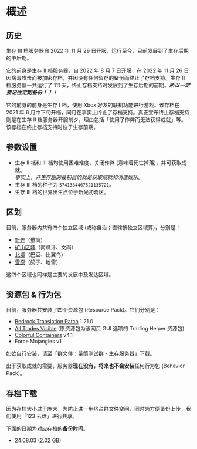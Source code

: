 # 概述

## 历史

生存 III 档服务器自 2022 年 11 月 29 日开服，运行至今，目前发展到了生存后期的中后期。

它的前身是生存 II 档服务器，自 2022 年 8 月 7 日开服，在 2022 年 11 月 26 日因病毒攻击而被加密存档，并因没有任何留存的备份而终止了存档支持。生存 II 档服务器一共运行了 111 天，终止存档支持时发展到了生存后期的前期。***所以一定要记住定期备份！！！***

它的前身的前身是生存 I 档，使用 Xbox 好友的联机功能进行游戏。该存档在 2021 年 6 月中下旬开档，同月在事实上终止了存档支持。真正宣布终止存档支持则是在生存 II 档服务器开服前夕，理由包括「使用了作弊而无法获得成就」等。该存档在终止存档支持时位于生存前期。

## 参数设置

- 生存 II 档和 III 档均使用困难难度，关闭作弊 (意味着死亡掉落)，并可获取成就。  
  *事实上，开生存服的最初目的就是获取成就和消遣娱乐。*
- 生存 III 档的种子为 `5741384467521135721`。
- 生存 III 档的世界出生点位于新光初晓区。

## 区划

目前，服务器内共有四个独立区域 (或称自治；直辖按独立区域算)，分别是：

- [新光](xinguang.md)（量筒）
- [矿山区域](diggings.md)（南瓜汁、文雨）
- [北境](northern_area.md)（巴豆、比翼鸟）
- [雪原](snowfield.md)（鸽子、地雷）

这四个区域也同样是主要的发展中及发达区域。

## 资源包 & 行为包

目前，服务器共安装了四个资源包 (Resource Pack)。它们分别是：

- [Bedrock Translation Patch](https://github.com/ff98sha/mclangcn) 1.21.0
- [All Trades Visible](https://bedrocktweaks.net/resource-packs/) (原资源包为该网页 GUI 选项的 Trading Helper 资源包)
- [Colorful Containers](https://mcpedl.com/colourful-containers-bedrock-pack-1) v4.1
- Force Mojangles v1

如欲自行安装，请至「群文件：量筒测试群 - 生存服务器」下载。

出于获取成就的需要，服务器**现在没有，将来也不会安装**任何行为包 (Behavior Pack)。

## 存档下载

因为存档大小过于庞大，为防止进一步挤占群文件空间，同时为方便备份上传，我们使用「123 云盘」进行共享。

下面的日期为对应存档的**备份时间**。

- [24.08.03 (2.02 GB)](https://www.123pan.com/s/t3TqVv-j5vkh.html)
